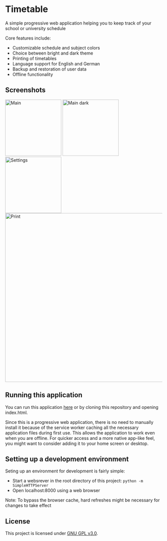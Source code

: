 # Timetable

A simple progressive web application helping you to keep track of your school or university schedule

Core features include:
- Customizable schedule and subject colors
- Choice between bright and dark theme
- Printing of timetables
- Language support for English and German
- Backup and restoration of user data
- Offline functionality



## Screenshots

<img src="https://user-images.githubusercontent.com/53840228/89913664-45562c80-dbf4-11ea-9083-3c0922be7476.png" alt="Main" width="180"/> <img src="https://user-images.githubusercontent.com/53840228/89913667-46875980-dbf4-11ea-9d38-93c733c7e8d5.png" alt="Main dark" width="180"/> <img src="https://user-images.githubusercontent.com/53840228/89913671-48511d00-dbf4-11ea-89ae-3737fcaa6ff3.png" alt="Settings" width="180"/> <img src="https://user-images.githubusercontent.com/53840228/89913676-4a1ae080-dbf4-11ea-86fe-4c58ff8fd486.png" alt="Print" width="540"/>



## Running this application

You can run this application [here](https://rahmsauce.github.io/Timetable) or by cloning this repository and opening index.html.

Since this is a progressive web application, there is no need to manually install it because of the service worker caching all the necessary application files during first use. This allows the application to work even when you are offline. For quicker access and a more native app-like feel, you might want to consider adding it to your home screen or desktop.



## Setting up a development environment

Seting up an environment for development is fairly simple:

- Start a websrever in the root directory of this project: ```python -m SimpleHTTPServer```
- Open localhost:8000 using a web browser

Note: To bypass the browser cache, hard refreshes might be necessary for changes to take effect



## License

This project is licensed under [GNU GPL v3.0](LICENSE).
